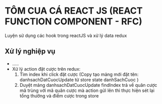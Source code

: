 # TÔM CUA CÁ REACT JS (REACT FUNCTION COMPONENT - RFC)
Luyện sử dụng các hook trong reactJS và xử lý data redux
## Xử lý nghiệp vụ
- .....
- Xử lý action đặt cược trên redux:
    1. Tìm index khi click đặt cược 
     (Copy tạo mảng mới đặt tên: danhsachDatCuocUpdate từ store state danhSachCuoc )
    2. Duyệt mảng danhsachDatCuocUpdate findIndex trả về quân cược mã trùng với mã quân cược mà action gửi lên thì thực hiện sét lại tổng thưởng và điểm cược trong store
